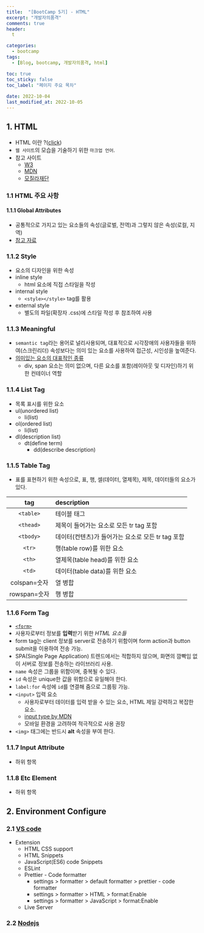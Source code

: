 ```yaml
---
title:  "[BootCamp 5기] - HTML"
excerpt: "개발자의품격"
comments: true
header:
  t

categories:
  - bootcamp
tags:
  - [Blog, bootcamp, 개발자의품격, html]

toc: true
toc_sticky: false
toc_label: "페이지 주요 목차" 
 
date: 2022-10-04
last_modified_at: 2022-10-05
---
```


<!-- <img src="../../assets/images/posts/bootcamp005/개발자의품격001.png" width="100%"/> -->

## 1. HTML

- HTML 이란 ?([click](https://namu.wiki/w/HTML))
- `웹 사이트`의 모습을 기술하기 위한 `마크업 언어`.
- 참고 사이트
  - [W3](https://www.w3.org/)
  - [MDN](https://developer.mozilla.org/ko/)
  - [모질라재단](https://namu.wiki/w/%EB%AA%A8%EC%A7%88%EB%9D%BC%20%EC%9E%AC%EB%8B%A8)

### 1.1 HTML 주요 사항

#### 1.1.1 Global Attributes

- 공통적으로 가지고 있는 요소들의 속성(글로벌, 전역)과 그렇지 않은 속성(로컬, 지역)
- [참고 자료](https://developer.mozilla.org/ko/docs/Web/HTML/Global_attributes)

### 1.1.2 Style

- 요소의 디자인을 위한 속성
- inline style
  - html 요소에 직접 스타일을 작성
- internal style
  - ```<style></style>``` tag를 활용
- external style
  - 별도의 파일(확장자 .css)에 스타일 작성 후 참조하여 사용

### 1.1.3 Meaningful

- `semantic tag`라는 용어로 널리사용되며, 대표적으로 시각장애의 사용자들을 위하여(스크린리더) 속성보다는 의미 있는 요소를 사용하여 접근성, 시인성을 높여준다. 
- [의미있는 요소의 대표적인 종류](https://developer.mozilla.org/ko/docs/Glossary/Semantics)
  - div, span 요소는 의미 없으며, 다른 요소를 포함(레이아웃 및 디자인)하기 위한 컨테이너 역할

### 1.1.4 List Tag

- 목록 표시를 위한 요소
- ul(unordered list)
  - li(list)
- ol(ordered list)
  - li(list)
- dl(description list)
  - dt(define term)
    - dd(describe description)

### 1.1.5 Table Tag

- 표를 표현하기 위한 속성으로, 표, 행, 셀(데이터, 열제목), 제목, 데이터들의 요소가 있다.

|     tag      | description                                       |
| :----------: | :------------------------------------------------ |
|  `<table>`   | 테이블 태그                                       |
|  `<thead>`   | 제목이 들어가는 요소로 모든 tr tag 포함           |
|  `<tbody>`   | 데이터(컨텐츠)가 들어가는 요소로 모든 tr tag 포함 |
|    `<tr>`    | 행(table row)를 위한 요소                         |
|    `<th>`    | 열제목(table head)를 위한 요소                    |
|    `<td>`    | 데이터(table data)를 위한 요소                    |
| colspan=숫자 | 열 병합                                           |
| rowspan=숫자 | 행 병합                                           |

### 1.1.6 Form Tag

- [`<form>`](https://developer.mozilla.org/ko/docs/Web/HTML/Element/form)
- 사용자로부터 정보를 **입력**받기 위한 *HTML 요소들*
- form tag는 client 정보를 server로 전송하기 위함이며 form action과 button submit을 이용하여 전송 가능.
- SPA(Single Page Application) 트렌드에서는 적합하지 않으며, 화면의 깜빡임 없이 서버로 정보를 전송하는 라이브러리 사용.
- `name` 속성은 그룹을 위함이며, 중복될 수 있다.
- `id` 속성은 unique한 값을 위함으로 유일해야 한다.
- `label:for` 속성에 `id`를 연결해 줌으로 그룹핑 가능.
- `<input>` 입력 요소
  - 사용자로부터 데이터를 입력 받을 수 있는 요소, HTML 제일 강력하고 복잡한 요소.
  - [input type by MDN](https://developer.mozilla.org/ko/docs/Web/HTML/Element/Input)
  - 모바일 환경을 고려하여 적극적으로 사용 권장
- `<img>` 태그에는 반드시 **alt** 속성을 부여 한다.
  
### 1.1.7 Input Attribute

- 하위 항목

### 1.1.8 Etc Element

- 하위 항목

## 2. Environment Configure

### 2.1 [VS code](https://code.visualstudio.com/)

- Extension
  - HTML CSS support
  - HTML Snippets
  - JavaScript(ES6) code Snippets
  - ESLint
  - Prettier - Code formatter
    - settings > formatter > default formatter > prettier - code formatter
    - settings > formatter > HTML > format:Enable
    - settings > formatter > JavaScript > format:Enable
  - Live Server

### 2.2 [Nodejs](https://nodejs.org/en/)
